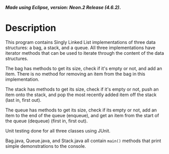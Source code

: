 ***Made using Eclipse, version: Neon.2 Release (4.6.2)*.**

# Description
This program contains Singly Linked List implementations of three data structures: a bag, a stack, and a queue. All three implementations have iterator methods that can be used to iterate through the content of the data structures.

The bag has methods to get its size, check if it's empty or not, and add an item. There is no method for removing an item from the bag in this implementation.

The stack has methods to get its size, check if it's empty or not, push an item onto the stack, and pop the most recently added item off the stack (last in, first out).

The queue has methods to get its size, check if its empty or not, add an item to the end of the queue (enqueue), and get an item from the start of the queue (dequeue) (first in, first out).

Unit testing done for all three classes using JUnit. 

Bag.java, Queue.java, and Stack.java all contain `main()` methods that print simple demonstrations to the console.